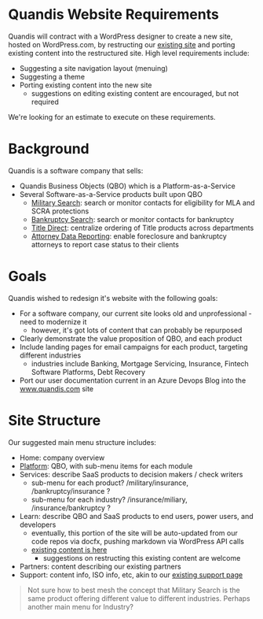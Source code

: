 # Quandis Website Requirements

Quandis will contract with a WordPress designer to create a new site, hosted on WordPress.com, by restructing our [existing site](https://www.quandis.com/) and porting existing content into the restructured site. High level requirements include:

- Suggesting a site navigation layout (menuing)
- Suggesting a theme
- Porting existing content into the new site
  - suggestions on editing existing content are encouraged, but not required

We're looking for an estimate to execute on these requirements.

# Background

Quandis is a software company that sells:

- Quandis Business Objects (QBO) which is a Platform-as-a-Service
- Several Software-as-a-Service products built upon QBO
  - [Military Search](https://www.quandis.com/products/data-services/qms): search or monitor contacts for eligibility for MLA and SCRA protections
  - [Bankruptcy Search](https://www.quandis.com/products/data-services/qbs): search or monitor contacts for bankruptcy
  - [Title Direct](https://www.quandis.com/products/applications/quandis-title-direct): centralize ordering of Title products across departments
  - [Attorney Data Reporting](https://www.quandis.com/freddiemacadr_attorneyguide_html): enable foreclosure and bankruptcy attorneys to report case status to their clients

# Goals

Quandis wished to redesign it's website with the following goals:

- For a software company, our current site looks old and unprofessional - need to modernize it
  - however, it's got lots of content that can probably be repurposed
- Clearly demonstrate the value proposition of QBO, and each product
- Include landing pages for email campaigns for each product, targeting different industries
  - industries include Banking, Mortgage Servicing, Insurance, Fintech Software Platforms, Debt Recovery
- Port our user documentation current in an Azure Devops Blog into the www.quandis.com site

# Site Structure

Our suggested main menu structure includes:

- Home: company overview
- [Platform](https://www.quandis.com/products/platform): QBO, with sub-menu items for each module 
- Services: describe SaaS products to decision makers / check writers
  - sub-menu for each product? /military/insurance, /bankruptcy/insurance ?
  - sub-menu for each industry? /insurance/miliary, /insurance/bankruptcy ?
- Learn: describe QBO and SaaS products to end users, power users, and developers
  - eventually, this portion of the site will be auto-updated from our code repos via docfx, pushing markdown via WordPress API calls
  - [existing content is here](https://dev.azure.com/quandisopensource/Documentation/_wiki/wikis/Documentation.wiki/72/Introduction-to-QBO)
    - suggestions on restructing this existing content are welcome
- Partners: content describing our existing partners
- Support: content info, ISO info, etc, akin to our [existing support page](https://www.quandis.com/about/support)

> Not sure how to best mesh the concept that Military Search is the same product offering different value to different industries.
> Perhaps another main menu for Industry? 

